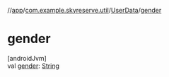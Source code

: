 //[app](../../../index.md)/[com.example.skyreserve.util](../index.md)/[UserData](index.md)/[gender](gender.md)

# gender

[androidJvm]\
val [gender](gender.md): [String](https://kotlinlang.org/api/latest/jvm/stdlib/kotlin/-string/index.html)
